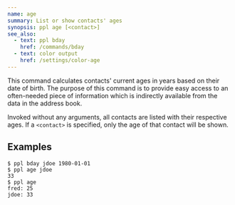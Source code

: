 ```yaml
---
name: age
summary: List or show contacts' ages
synopsis: ppl age [<contact>]
see_also:
  - text: ppl bday
    href: /commands/bday
  - text: color output
    href: /settings/color-age
---
```


This command calculates contacts' current ages in years based on their date of
birth. The purpose of this command is to provide easy access to an often-needed
piece of information which is indirectly available from the data in the address
book.

Invoked without any arguments, all contacts are listed with their respective
ages. If a `<contact>` is specified, only the age of that contact will be shown.

## Examples

    $ ppl bday jdoe 1980-01-01
    $ ppl age jdoe
    33
    $ ppl age
    fred: 25
    jdoe: 33

